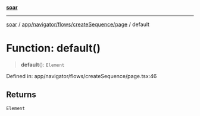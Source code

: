 [**soar**](../../../../../../README.md)

***

[soar](../../../../../../modules.md) / [app/navigator/flows/createSequence/page](../README.md) / default

# Function: default()

> **default**(): `Element`

Defined in: app/navigator/flows/createSequence/page.tsx:46

## Returns

`Element`
